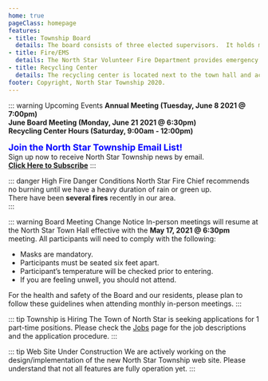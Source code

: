 ```yaml
---
home: true
pageClass: homepage
features:
- title: Township Board
  details: The board consists of three elected supervisors.  It holds monthly public meetings and elections are held during the annual meeting in the spring.
- title: Fire/EMS
  details: The North Star Volunteer Fire Department provides emergency medical and fire/rescue services to the local area.
- title: Recycling Center
  details: The recycling center is located next to the town hall and accepts recycling materials only during open business hours.
footer: Copyright, North Star Township 2020.
---
```


::: warning Upcoming Events
**Annual Meeting (Tuesday, June 8 2021 @ 7:00pm)** <br>
**June Board Meeting (Monday, June 21 2021 @ 6:30pm)** <br>
**Recycling Center Hours (Saturday, 9:00am - 12:00pm)**<br>

<font size=4 color=blue>**Join the North Star Township Email List!**</font>  
Sign up now to receive North Star Township news by email.  
**[Click Here to Subscribe](https://docs.google.com/forms/d/e/1FAIpQLSchi80e9cPFt7P9j4DvA5xjZrsBPpcCatBxafAepT7E_KfxEA/viewform)**
:::

::: danger High Fire Danger Conditions
North Star Fire Chief recommends no burning until we have a heavy duration of rain or green up.  
There have been **several fires** recently in our area.  
:::

::: warning Board Meeting Change Notice
In-person meetings will resume at the North Star Town Hall effective with the 
**May 17, 2021 @ 6:30pm** meeting.  All participants will need to comply with the following:
- Masks are mandatory.
- Participants must be seated six feet apart.
- Participant’s temperature will be checked prior to entering.
- If you are feeling unwell, you should not attend.

For the health and safety of the Board and our residents, please plan to follow these 
guidelines when attending monthly in-person meetings.
:::

::: tip Township is Hiring
The Town of North Star is seeking applications for 1 part-time positions.  Please check
the [Jobs](/jobs) page for the job descriptions and the application procedure.
:::

::: tip Web Site Under Construction
We are actively working on the design/implementation of the new North Star Township 
web site.  Please understand that not all features are fully operation yet.
:::
